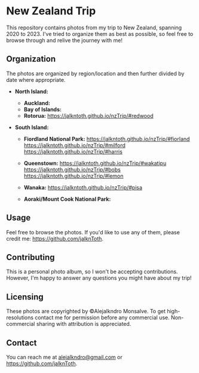 # New Zealand Trip

This repository contains photos from my trip to New Zealand, spanning 2020 to 2023.  I've tried to organize them as best as possible, so feel free to browse through and relive the journey with me!

## Organization

The photos are organized by region/location and then further divided by date where appropriate.

* **North Island:**
    * **Auckland:** 
    * **Bay of Islands:** 
    * **Rotorua:** https://jalkntoth.github.io/nzTrip/#redwood

* **South Island:**
    * **Fiordland National Park:** 
    https://jalkntoth.github.io/nzTrip/#fiorland
    https://jalkntoth.github.io/nzTrip/#milford
    https://jalkntoth.github.io/nzTrip/#harris

    * **Queenstown:** 
    https://jalkntoth.github.io/nzTrip/#wakatipu
    https://jalkntoth.github.io/nzTrip/#bobs
    https://jalkntoth.github.io/nzTrip/#lemon
    * **Wanaka:** 
    https://jalkntoth.github.io/nzTrip/#pisa
    * **Aoraki/Mount Cook National Park:** 

## Usage

Feel free to browse the photos.  If you'd like to use any of them, please credit me: https://github.com/jalknToth.

## Contributing

This is a personal photo album, so I won't be accepting contributions.  However, I'm happy to answer any questions you might have about my trip!

## Licensing

These photos are copyrighted by ©Alejalkndro Monsalve.  To get high-resolutions contact me for permission before any commercial use.  Non-commercial sharing with attribution is appreciated.

## Contact

You can reach me at alejalkndro@gmail.com or https://github.com/jalknToth.
